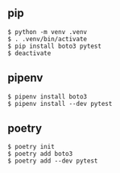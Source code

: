 ## pip
```console
$ python -m venv .venv
$ . .venv/bin/activate
$ pip install boto3 pytest
$ deactivate
```
## pipenv
```console
$ pipenv install boto3
$ pipenv install --dev pytest
```
## poetry
```console
$ poetry init
$ poetry add boto3
$ poetry add --dev pytest
```